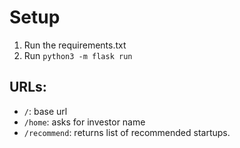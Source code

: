 # Setup
1. Run the requirements.txt
2. Run `python3 -m flask run`

## URLs:
* `/`: base url
* `/home`: asks for investor name
* `/recommend`: returns list of recommended startups.
